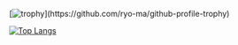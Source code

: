 [![trophy](https://github-profile-trophy.vercel.app/?username=chocho-1115&theme=onedark&rank=-?)](https://github.com/ryo-ma/github-profile-trophy)

<!-- [![Top Langs](https://github-readme-stats.vercel.app/api?username=chocho-1115&theme=transparent&hide_title=false&hide_border=true&show_icons=true&hide_rank=true)]() -->

[![Top Langs](https://github-readme-stats.vercel.app/api/top-langs/?username=chocho-1115&theme=transparent&hide_title=false&hide_border=true)]()

